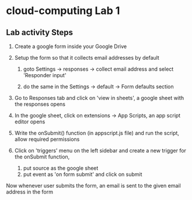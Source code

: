 # cloud-computing Lab 1

## Lab activity Steps
1. Create a google form inside your Google Drive

2. Setup the form so that it collects email addresses by default

    1. goto Settings -> responses -> collect email address and select 'Responder input'

    2. do the same in the Settings -> default -> Form defaults section

3. Go to Responses tab and click on 'view in sheets', a google sheet with the responses opens
4. In the google sheet, click on extensions -> App Scripts, an app script editor opens
5. Write the onSubmit() function (in appscript.js file) and run the script, allow required permissions
6. Click on 'triggers' menu on the left sidebar and create a new trigger for the onSubmit function,
   1.    put source as the google sheet
   2.  put event as 'on form submit' and click on submit

Now whenever user submits the form, an email is sent to the given email address in the form
